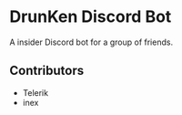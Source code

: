 # DrunKen Discord Bot
A insider Discord bot for a group of friends.

## Contributors
* Telerik
* inex
